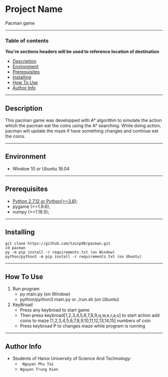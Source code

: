 # **Project Name**
Pacman game

---

### **Table of contents**
**You're sections headers will be used to reference location of destination**
- [Description](#description)
- [Environment](#environment)
- [Prerequisites](#prerequisites)
- [Installing](#installing)
- [How To Use](#how-to-use)
- [Author Info](#author-info)

---

## **Description**
This pacman game was developped with A* algorithm to simulate the action which the pacman eat the coins using the A* searching. While doing action, pacman will update the maze if have something changes and continue eat the coins.

---

## **Environment**
- Window 10 or Ubuntu 18.04

---

## **Prerequisites**
- [Python 2.7.12 or Python(>=3.6)](https://www.python.org/downloads/);
- pygame (>=1.9.6);
- numpy (>=1.18.5);

---

## **Installing**
```
git clone https://github.com/tainp98/pacman.git
cd pacman
py -m pip install -r requirements.txt (on Window)
python/python3 -m pip install -r requirements.txt (on Ubuntu)
```

---

## **How To Use**
1. Run program
   - py main.py (on Window)
   - python/python3 main.py or ./run.sh (on Ubuntu)
2. KeyBroad
   - Press any keybroad to start game
   - Then press keybroad[1,2,3,4,5,6,7,8,9,q,w,e,r,a,s] to start action add coins to maze [1,2,3,4,5,6,7,8,9,10,11,12,13,14,15] numbers of coin 
   - Press keybroad P to changes maze while program is running

---

## **Author Info**
- Students of Hanoi University of Science And Technology:
  - ``` Nguyen Phu Tai```
  - ```Nguyen Trung Kien ```
